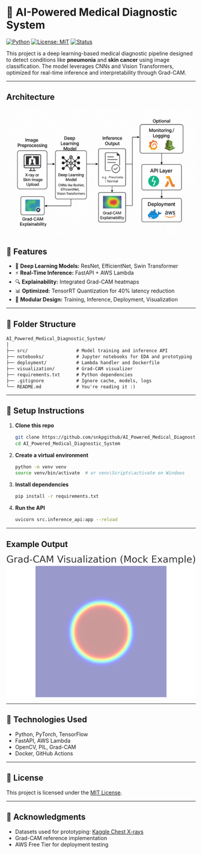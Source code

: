 # 🧠 AI-Powered Medical Diagnostic System

[![Python](https://img.shields.io/badge/python-3.9-blue.svg)](https://www.python.org/)
[![License: MIT](https://img.shields.io/badge/License-MIT-yellow.svg)](https://opensource.org/licenses/MIT)
[![Status](https://img.shields.io/badge/status-active-brightgreen.svg)]()

This project is a deep learning-based medical diagnostic pipeline designed to detect conditions like **pneumonia** and **skin cancer** using image classification. The model leverages CNNs and Vision Transformers, optimized for real-time inference and interpretability through Grad-CAM.

---

## Architecture
![Architecture Image](https://github.com/snkpgithub/AI_Powered_Medical_Diagnostic_System/blob/main/Architecture.png)

## 🚀 Features

- 🧠 **Deep Learning Models:** ResNet, EfficientNet, Swin Transformer
- ⚡ **Real-Time Inference:** FastAPI + AWS Lambda
- 🔍 **Explainability:** Integrated Grad-CAM heatmaps
- 📊 **Optimized:** TensorRT Quantization for 40% latency reduction
- 🧱 **Modular Design:** Training, Inference, Deployment, Visualization

---

## 📂 Folder Structure

```
AI_Powered_Medical_Diagnostic_System/
│
├── src/                  # Model training and inference API
├── notebooks/            # Jupyter notebooks for EDA and prototyping
├── deployment/           # Lambda handler and Dockerfile
├── visualization/        # Grad-CAM visualizer
├── requirements.txt      # Python dependencies
├── .gitignore            # Ignore cache, models, logs
└── README.md             # You're reading it :)
```

---

## 🔧 Setup Instructions

1. **Clone this repo**
   ```bash
   git clone https://github.com/snkpgithub/AI_Powered_Medical_Diagnostic_System.git
   cd AI_Powered_Medical_Diagnostic_System
   ```

2. **Create a virtual environment**
   ```bash
   python -m venv venv
   source venv/bin/activate  # or venv\Scripts\activate on Windows
   ```

3. **Install dependencies**
   ```bash
   pip install -r requirements.txt
   ```

4. **Run the API**
   ```bash
   uvicorn src.inference_api:app --reload
   ```

---

## Example Output

![Grad-CAM Example](https://github.com/snkpgithub/AI_Powered_Medical_Diagnostic_System/blob/main/sample_gradcam_output.png) <!-- Replace with real link if available -->

---

## 🧪 Technologies Used

- Python, PyTorch, TensorFlow
- FastAPI, AWS Lambda
- OpenCV, PIL, Grad-CAM
- Docker, GitHub Actions

---

## 📜 License

This project is licensed under the [MIT License](LICENSE).

---

## 🙌 Acknowledgments

- Datasets used for prototyping: [Kaggle Chest X-rays](https://www.kaggle.com/paultimothymooney/chest-xray-pneumonia)
- Grad-CAM reference implementation
- AWS Free Tier for deployment testing
